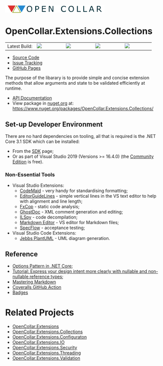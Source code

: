 ![Open Collar](./media/opencollar-logo-320x25x32.png) 
# OpenCollar.Extensions.Collections

<table style="border-style: none; width: 100%;">
    <tr style="border-style: none;">
        <td style="width: 20%; border-style: none;">Latest Build:</td>
        <td style="width: 20%; border-style: none;"><a href="https://github.com/open-collar/OpenCollar.Extensions.Collections/actions"><img src="https://img.shields.io/github/workflow/status/open-collar/OpenCollar.Extensions.Collections/Build and Deploy"/></a></td>
        <td style="width: 20%; border-style: none;"><a href="https://coveralls.io/github/open-collar/OpenCollar.Extensions.Collections?branch=master"><img src="https://coveralls.io/repos/github/open-collar/OpenCollar.Extensions.Collections/badge.svg?branch=master"/></a></td>
        <td style="width: 20%; border-style: none;"><a href="https://www.nuget.org/packages/OpenCollar.Extensions.Collections/"><img src="https://img.shields.io/nuget/vpre/OpenCollar.Extensions.Collections?color=green"/></a></td>
        <td style="width: 20%; border-style: none;"><a href="https://open-collar.github.io/OpenCollar.Extensions.Collections/articles/intro.html"><img src="https://img.shields.io/nuget/dt/OpenCollar.Extensions.Collections?color=green"/></a></td>
    </tr>
</table>

 * [Source Code](https://github.com/open-collar/OpenCollar.Extensions.Collections)
 * [Issue Tracking](https://github.com/open-collar/OpenCollar.Extensions.Collections/issues)
 * [GitHub Pages](https://open-collar.github.io/OpenCollar.Extensions.Collections/)



The purpose of the libarary is to provide simple and concise extension methods
that allow arguments and state to be validated efficiently at runtime.

 * [API Documentation](https://open-collar.github.io/OpenCollar.Extensions.Collections/)
 * View package in [nuget.org](https://nuget.org) at: https://www.nuget.org/packages/OpenCollar.Extensions.Collections/

## Set-up Developer Environment

There are no hard dependencies on tooling, all that is required is the 
.NET Core 3.1 SDK which can be installed:

 * From the [SDK](https://dotnet.microsoft.com/download/dotnet-core/3.1) page;
 * Or as part of Visual Studio 2019 (Versions >= 16.4.0) (the
   [Community Edition](https://visualstudio.microsoft.com/vs/community/) is
   free).

### Non-Essential Tools

 * Visual Studio Extensions:
     * [CodeMaid](http://www.codemaid.net/) - very handy for standardising
       formatting;
     * [EditorGuideLines](https://marketplace.visualstudio.com/items?itemName=PaulHarrington.EditorGuidelines) -
       simple vertical lines in the VS text editor to help with alignment and line length;
     * [FxCop](https://docs.microsoft.com/en-us/visualstudio/code-quality/install-fxcop-analyzers?view=vs-2019#to-install-fxcop-analyzers-as-a-vsix) -
       static code analysis;
     * [GhostDoc](https://submain.com/products/ghostdoc.aspx) - XML comment
       generation and editing;
     * [ILSpy](https://marketplace.visualstudio.com/items?itemName=SharpDevelopTeam.ILSpy) -
       code decompilation;
     * [Markdown Editor](https://github.com/madskristensen/MarkdownEditor) -
       VS editor for Markdown files;
     * [SpecFlow](https://specflow.org/) - acceptance testing;
 * Visual Studio Code Extensions:
   * [Jebbs PlantUML](https://marketplace.visualstudio.com/items?itemName=jebbs.plantuml) - UML diagram generation.

## Reference

 * [Options Pattern in .NET Core](https://codeburst.io/options-pattern-in-net-core-a50285aeb18d);
 * [Tutorial: Express your design intent more clearly with nullable and non-nullable reference types](https://docs.microsoft.com/en-us/dotnet/csharp/tutorials/nullable-reference-types);
 * [Mastering Markdown](https://guides.github.com/features/mastering-markdown/)
 * [Coveralls GitHub Action](https://github.com/marketplace/actions/coveralls-github-action)
 * [Badges](https://shields.io/category/build)

# Related Projects

* [OpenCollar.Extensions](https://github.com/open-collar/OpenCollar.Extensions)
* [OpenCollar.Extensions.Collections](https://github.com/open-collar/OpenCollar.Extensions.Collections)
* [OpenCollar.Extensions.Configuraton](https://github.com/open-collar/OpenCollar.Extensions.Configuraton)
* [OpenCollar.Extensions.IO](https://github.com/open-collar/OpenCollar.Extensions.IO)
* [OpenCollar.Extensions.Security](https://github.com/open-collar/OpenCollar.Extensions.Security)
* [OpenCollar.Extensions.Threading](https://github.com/open-collar/OpenCollar.Extensions.Threading)
* [OpenCollar.Extensions.Validation](https://github.com/open-collar/OpenCollar.Extensions.Validation)